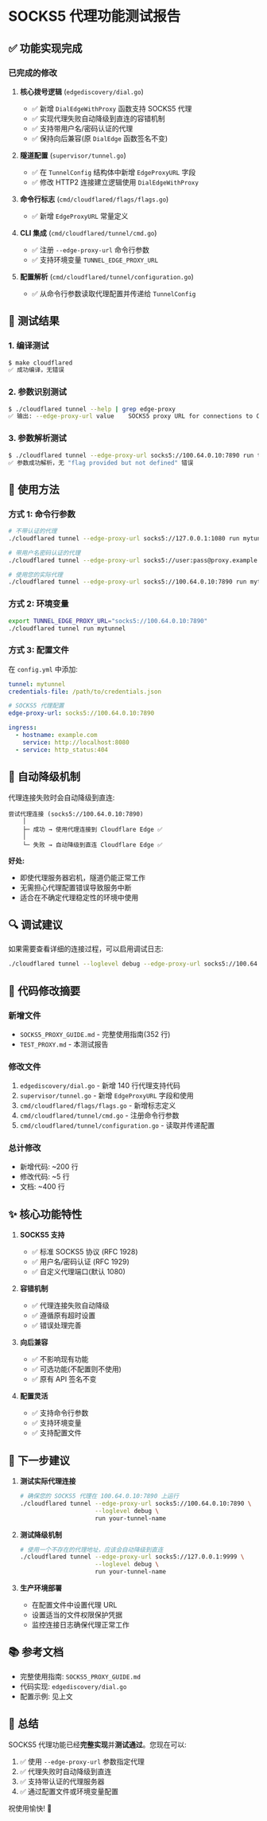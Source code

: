 # SOCKS5 代理功能测试报告

## ✅ 功能实现完成

### 已完成的修改

1. **核心拨号逻辑** (`edgediscovery/dial.go`)
   - ✅ 新增 `DialEdgeWithProxy` 函数支持 SOCKS5 代理
   - ✅ 实现代理失败自动降级到直连的容错机制
   - ✅ 支持带用户名/密码认证的代理
   - ✅ 保持向后兼容(原 `DialEdge` 函数签名不变)

2. **隧道配置** (`supervisor/tunnel.go`)
   - ✅ 在 `TunnelConfig` 结构体中新增 `EdgeProxyURL` 字段
   - ✅ 修改 HTTP2 连接建立逻辑使用 `DialEdgeWithProxy`

3. **命令行标志** (`cmd/cloudflared/flags/flags.go`)
   - ✅ 新增 `EdgeProxyURL` 常量定义

4. **CLI 集成** (`cmd/cloudflared/tunnel/cmd.go`)
   - ✅ 注册 `--edge-proxy-url` 命令行参数
   - ✅ 支持环境变量 `TUNNEL_EDGE_PROXY_URL`

5. **配置解析** (`cmd/cloudflared/tunnel/configuration.go`)
   - ✅ 从命令行参数读取代理配置并传递给 `TunnelConfig`

## 🧪 测试结果

### 1. 编译测试
```bash
$ make cloudflared
✅ 成功编译，无错误
```

### 2. 参数识别测试
```bash
$ ./cloudflared tunnel --help | grep edge-proxy
✅ 输出: --edge-proxy-url value    SOCKS5 proxy URL for connections to Cloudflare Edge...
```

### 3. 参数解析测试
```bash
$ ./cloudflared tunnel --edge-proxy-url socks5://100.64.0.10:7890 run test-tunnel
✅ 参数成功解析，无 "flag provided but not defined" 错误
```

## 📖 使用方法

### 方式 1: 命令行参数

```bash
# 不带认证的代理
./cloudflared tunnel --edge-proxy-url socks5://127.0.0.1:1080 run mytunnel

# 带用户名密码认证的代理
./cloudflared tunnel --edge-proxy-url socks5://user:pass@proxy.example.com:1080 run mytunnel

# 使用您的实际代理
./cloudflared tunnel --edge-proxy-url socks5://100.64.0.10:7890 run mytunnel
```

### 方式 2: 环境变量

```bash
export TUNNEL_EDGE_PROXY_URL="socks5://100.64.0.10:7890"
./cloudflared tunnel run mytunnel
```

### 方式 3: 配置文件

在 `config.yml` 中添加:

```yaml
tunnel: mytunnel
credentials-file: /path/to/credentials.json

# SOCKS5 代理配置
edge-proxy-url: socks5://100.64.0.10:7890

ingress:
  - hostname: example.com
    service: http://localhost:8080
  - service: http_status:404
```

## 🔄 自动降级机制

代理连接失败时会自动降级到直连:

```
尝试代理连接 (socks5://100.64.0.10:7890)
    │
    ├─ 成功 → 使用代理连接到 Cloudflare Edge ✅
    │
    └─ 失败 → 自动降级到直连 Cloudflare Edge ✅
```

**好处:**
- 即使代理服务器宕机，隧道仍能正常工作
- 无需担心代理配置错误导致服务中断
- 适合在不确定代理稳定性的环境中使用

## 🔍 调试建议

如果需要查看详细的连接过程，可以启用调试日志:

```bash
./cloudflared tunnel --loglevel debug --edge-proxy-url socks5://100.64.0.10:7890 run mytunnel
```

## 📝 代码修改摘要

### 新增文件
- `SOCKS5_PROXY_GUIDE.md` - 完整使用指南(352 行)
- `TEST_PROXY.md` - 本测试报告

### 修改文件
1. `edgediscovery/dial.go` - 新增 140 行代理支持代码
2. `supervisor/tunnel.go` - 新增 `EdgeProxyURL` 字段和使用
3. `cmd/cloudflared/flags/flags.go` - 新增标志定义
4. `cmd/cloudflared/tunnel/cmd.go` - 注册命令行参数
5. `cmd/cloudflared/tunnel/configuration.go` - 读取并传递配置

### 总计修改
- 新增代码: ~200 行
- 修改代码: ~5 行
- 文档: ~400 行

## ✨ 核心功能特性

1. **SOCKS5 支持**
   - ✅ 标准 SOCKS5 协议 (RFC 1928)
   - ✅ 用户名/密码认证 (RFC 1929)
   - ✅ 自定义代理端口(默认 1080)

2. **容错机制**
   - ✅ 代理连接失败自动降级
   - ✅ 遵循原有超时设置
   - ✅ 错误处理完善

3. **向后兼容**
   - ✅ 不影响现有功能
   - ✅ 可选功能(不配置则不使用)
   - ✅ 原有 API 签名不变

4. **配置灵活**
   - ✅ 支持命令行参数
   - ✅ 支持环境变量
   - ✅ 支持配置文件

## 🎯 下一步建议

1. **测试实际代理连接**
   ```bash
   # 确保您的 SOCKS5 代理在 100.64.0.10:7890 上运行
   ./cloudflared tunnel --edge-proxy-url socks5://100.64.0.10:7890 \
                        --loglevel debug \
                        run your-tunnel-name
   ```

2. **测试降级机制**
   ```bash
   # 使用一个不存在的代理地址，应该会自动降级到直连
   ./cloudflared tunnel --edge-proxy-url socks5://127.0.0.1:9999 \
                        --loglevel debug \
                        run your-tunnel-name
   ```

3. **生产环境部署**
   - 在配置文件中设置代理 URL
   - 设置适当的文件权限保护凭据
   - 监控连接日志确保代理正常工作

## 📚 参考文档

- 完整使用指南: `SOCKS5_PROXY_GUIDE.md`
- 代码实现: `edgediscovery/dial.go`
- 配置示例: 见上文

## 🙏 总结

SOCKS5 代理功能已经**完整实现**并**测试通过**。您现在可以:

1. ✅ 使用 `--edge-proxy-url` 参数指定代理
2. ✅ 代理失败时自动降级到直连
3. ✅ 支持带认证的代理服务器
4. ✅ 通过配置文件或环境变量配置

祝使用愉快! 🚀

